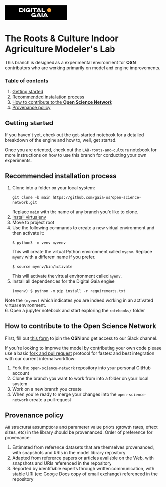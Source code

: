 <p align="left">
	<img src="img/DG-logo.png" alt="Digital-Gaia" width="200">
</p>

# The Roots & Culture Indoor Agriculture Modeler's Lab
This branch is designed as a experimental environment for **OSN** contributors who are working primarily on 
model and engine improvements.

### Table of contents

1. [Getting started](#getting-started)
2. [Recommended installation process](#recommended-installation-process)
3. [How to contribute to the **Open Science Network**](#recommended-installation-process)
4. [Provenance policy](#provenance-policy)

## Getting started
If you haven't yet, check out the get-started notebook for a detailed breakdown of the engine 
and how to, well, get started.

Once you are oriented, check out the `LAB-roots-and-culture` notebook for more instructions on how to use this branch 
for conducting your own experiments.

## Recommended installation process
1. Clone into a folder on your local system:
    ```
    git clone -b main https://github.com/gaia-os/open-science-network.git
    ```
    Replace `main` with the name of any branch you'd like to clone.  
2. [Install virtualenv](https://virtualenv.pypa.io/en/latest/installation.html)  
3. Move to project root  
4. Use the following commands to create a new virtual environment and then activate it:  
    ```
    $ python3 -m venv myvenv
    ```
    This will create the virtual Python environment called `myenv`. Replace `myenv` with a different name if you prefer.
    ```
    $ source myenv/bin/activate
    ```
    This will activate the virtual environment called `myenv`.  
5. Install all dependencies for the Digital Gaia engine
    ```
    (myenv) $ python -m pip install -r requirements.txt
    ```
Note the `(myenv)` which indicates you are indeed working in an activated virtual environment.  
6. Open a jupyter notebook and start exploring the `notebooks/` folder

## How to contribute to the Open Science Network
First, fill out [this form](https://forms.gle/E1C8QAKJio4ParXm8) to join the **OSN** and get access to our Slack channel.

If you're looking to improve the model by contributing your own code please use a basic 
[fork and pull request](https://docs.github.com/en/get-started/quickstart/contributing-to-projects) protocol for 
fastest and best integration with our current internal workflow:
1. Fork the `open-science-network` repository into your personal GitHub account 
2. Clone the branch you want to work from into a folder on your local system
3. Work on a new branch you create
4. When you're ready to merge your changes into the `open-science-network` create a pull request

## Provenance policy
All structural assumptions and parameter value priors (growth rates, effect sizes, etc) in the library should be provenanced. 
Order of preference for provenance:
1. Estimated from reference datasets that are themselves provenanced, with snapshots and URIs in the model library repository
2. Adapted from reference papers or articles available on the Web, with snapshots and URIs referenced in the repository
3. Reported by identifiable experts through written communication, with stable URI (ex: Google Docs copy of email exchange) referenced in the repository
